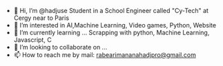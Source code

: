 - 👋 Hi, I’m @hadjuse Student in a School Engineer called "Cy-Tech" at Cergy near to Paris
- 👀 I’m interested in AI,Machine Learning, Video games, Python, Website 
- 🌱 I’m currently learning ... Scrapping with python, Machine Learning, Javascript, C 
- 💞️ I’m looking to collaborate on ...
- 📫 How to reach me by mail: rabearimananahadjpro@gmail.com

<!---
hadjuse/hadjuse is a ✨ special ✨ repository because its `README.md` (this file) appears on your GitHub profile.
You can click the Preview link to take a look at your changes.
--->
